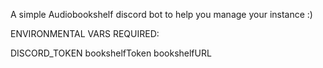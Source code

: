 A simple Audiobookshelf discord bot to help you manage your instance :)

ENVIRONMENTAL VARS REQUIRED:

DISCORD_TOKEN 
bookshelfToken
bookshelfURL
